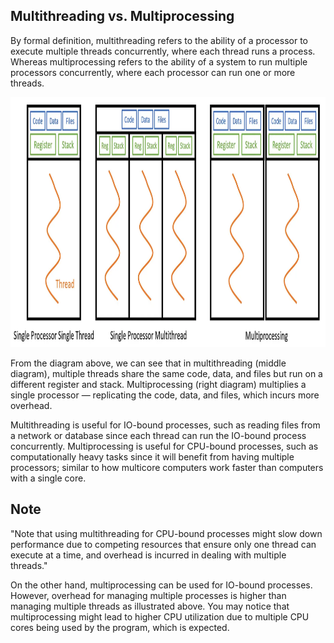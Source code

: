 ## Multithreading vs. Multiprocessing
By formal definition, multithreading refers to the ability of a processor to execute multiple threads concurrently, where each thread runs a process. Whereas multiprocessing refers to the ability of a system to run multiple processors concurrently, where each processor can run one or more threads.

<a href="#screenshots">
<img src="https://github.com/MohamadAbdUlaziz938/threads-processors/blob/master/assets/mutliThreads-multiProcessors.webp" width="600px" height="400px">
</a>

From the diagram above, we can see that in multithreading (middle diagram), multiple threads share the same code, data, and files but run on a different register and stack. Multiprocessing (right diagram) multiplies a single processor — replicating the code, data, and files, which incurs more overhead.

Multithreading is useful for IO-bound processes, such as reading files from a network or database since each thread can run the IO-bound process concurrently. Multiprocessing is useful for CPU-bound processes, such as computationally heavy tasks since it will benefit from having multiple processors; similar to how multicore computers work faster than computers with a single core.

## Note
"Note that using multithreading for CPU-bound processes might slow down performance due to competing resources that ensure only one thread can execute at a time, and overhead is incurred in dealing with multiple threads."

On the other hand, multiprocessing can be used for IO-bound processes. However, overhead for managing multiple processes is higher than managing multiple threads as illustrated above. You may notice that multiprocessing might lead to higher CPU utilization due to multiple CPU cores being used by the program, which is expected.